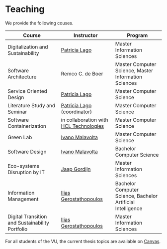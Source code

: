 # Teaching



We provide the following couses.

|Course | Instructor | Program |
| --- | --- | --- |
| Digitalization and Sustainability	 | 	[Patricia Lago](http://patricialago.nl/) | Master Information Sciences |
| Software Architecture	 | Remco C. de Boer	 | Master Computer Science, Master Information Sciences |
| Service Oriented Design	 | [Patricia Lago](http://patricialago.nl/) | Master Computer Science |
| Literature Study and Seminar	| [Patricia Lago](http://patricialago.nl/) (coordinator) | Master Computer Science |
| Software Containerization	 | in collaboration with [HCL Technologies](https://www.hcltech.com/geo-presence/benelux)	| Master Computer Science |
| Green Lab	| [Ivano Malavolta](http://www.ivanomalavolta.com/) | Master Computer Science |
| Software Design	 | [Ivano Malavolta](http://www.ivanomalavolta.com/) | Bachelor Computer Science |
| Eco-systems Disruption by IT	| [Jaap Gordijn](http://145.108.225.28/people/jaap-gordijn/) | Master Information Sciences |
| Information Management	| [Ilias Gerostathopoulos](https://iliasger.github.io/) | Bachelor Computer Science, Bachelor Artificial Intelligence |
| Digital Transition and Sustainability Portfolio	 | [Ilias Gerostathopoulos](https://iliasger.github.io/) | Master Information Sciences |

For all students of the VU, the current thesis topics are available on [Canvas](https://canvas.vu.nl/).
